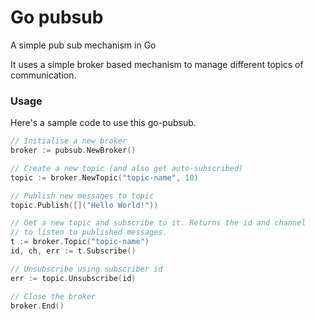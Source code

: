 # Go pubsub
A simple pub sub mechanism in Go

It uses a simple broker based mechanism to manage different topics of communication. 

### Usage

Here's a sample code to use this go-pubsub. 

```go
// Initialise a new broker
broker := pubsub.NewBroker()

// Create a new topic (and also get auto-subscribed)
topic := broker.NewTopic("topic-name", 10)

// Publish new messages to topic
topic.Publish([]("Hello World!"))

// Get a new topic and subscribe to it. Returns the id and channel
// to listen to published messages.  
t := broker.Topic("topic-name")
id, ch, err := t.Subscribe()

// Unsubscribe using subscriber id
err := topic.Unsubscribe(id)

// Close the broker
broker.End()
```
